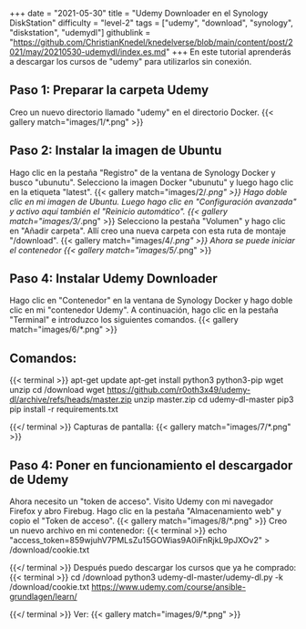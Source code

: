+++
date = "2021-05-30"
title = "Udemy Downloader en el Synology DiskStation"
difficulty = "level-2"
tags = ["udemy", "download", "synology", "diskstation", "udemydl"]
githublink = "https://github.com/ChristianKnedel/knedelverse/blob/main/content/post/2021/may/20210530-udemydl/index.es.md"
+++
En este tutorial aprenderás a descargar los cursos de "udemy" para utilizarlos sin conexión.
## Paso 1: Preparar la carpeta Udemy
Creo un nuevo directorio llamado "udemy" en el directorio Docker.
{{< gallery match="images/1/*.png" >}}

## Paso 2: Instalar la imagen de Ubuntu
Hago clic en la pestaña "Registro" de la ventana de Synology Docker y busco "ubunutu". Selecciono la imagen Docker "ubunutu" y luego hago clic en la etiqueta "latest".
{{< gallery match="images/2/*.png" >}}
Hago doble clic en mi imagen de Ubuntu. Luego hago clic en "Configuración avanzada" y activo aquí también el "Reinicio automático".
{{< gallery match="images/3/*.png" >}}
Selecciono la pestaña "Volumen" y hago clic en "Añadir carpeta". Allí creo una nueva carpeta con esta ruta de montaje "/download".
{{< gallery match="images/4/*.png" >}}
Ahora se puede iniciar el contenedor
{{< gallery match="images/5/*.png" >}}

## Paso 4: Instalar Udemy Downloader
Hago clic en "Contenedor" en la ventana de Synology Docker y hago doble clic en mi "contenedor Udemy". A continuación, hago clic en la pestaña "Terminal" e introduzco los siguientes comandos.
{{< gallery match="images/6/*.png" >}}

##  Comandos:

{{< terminal >}}
apt-get update
apt-get install python3 python3-pip wget unzip
cd /download
wget https://github.com/r0oth3x49/udemy-dl/archive/refs/heads/master.zip
unzip master.zip
cd udemy-dl-master
pip3 pip install -r requirements.txt

{{</ terminal >}}
Capturas de pantalla:
{{< gallery match="images/7/*.png" >}}

## Paso 4: Poner en funcionamiento el descargador de Udemy
Ahora necesito un "token de acceso". Visito Udemy con mi navegador Firefox y abro Firebug. Hago clic en la pestaña "Almacenamiento web" y copio el "Token de acceso".
{{< gallery match="images/8/*.png" >}}
Creo un nuevo archivo en mi contenedor:
{{< terminal >}}
echo "access_token=859wjuhV7PMLsZu15GOWias9A0iFnRjkL9pJXOv2" > /download/cookie.txt

{{</ terminal >}}
Después puedo descargar los cursos que ya he comprado:
{{< terminal >}}
cd /download
python3 udemy-dl-master/udemy-dl.py -k /download/cookie.txt https://www.udemy.com/course/ansible-grundlagen/learn/

{{</ terminal >}}
Ver:
{{< gallery match="images/9/*.png" >}}
